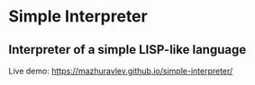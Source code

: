 Simple Interpreter
====

Interpreter of a simple LISP-like language
----

Live demo: https://mazhuravlev.github.io/simple-interpreter/
